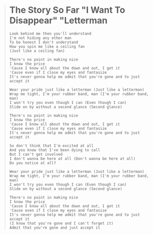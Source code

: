 > # **The Story So Far "I Want To Disappear" "Letterman**
>
>```
> Look behind me then you'll understand
> I'm not hiding any other man
> To be honest I don't understand
> How you spin me like a ceiling fan
> (Just like a ceiling fan)
>
> There's no point in making nice
> I know the price
> 'Cause I know all about the down and out, I get it
> 'Cause even if I close my eyes and fantasize
> It's never gonna help me admit that you're gone and to just accept it
>
> Wear your pride just like a letterman (Just like a letterman)
> Wrap me tight, I'm your rubber band, man (I'm your rubber band, man)
> I won't try you even though I can (Even though I can)
> Slide on by without a second glance (Second glance)
>
> There's no point in making nice
> I know the price
> 'Cause I know all about the down and out, I get it
> 'Cause even if I close my eyes and fantasize
> It's never gonna help me admit that you're gone and to just accept it
>
> So don't think that I'm excited at all
> And you know that I've been dying to call
> But I can't get involved
> I don't wanna be here at all (Don't wanna be here at all)
> Do you notice at all?
>
> Wear your pride just like a letterman (Just like a letterman)
> Wrap me tight, I'm your rubber band, man (I'm your rubber band, man)
> I won't try you even though I can (Even though I can)
> Slide on by without a second glance (Second glance)
>
> There's no point in making nice
> I know the price
> 'Cause I know all about the down and out, I get it
> 'Cause even if I close my eyes and fantasize
> It's never gonna help me admit that you're gone and to just accept it
> (I know that you're gone and I can't forget it)
> Admit that you're gone and just accept it
>```

